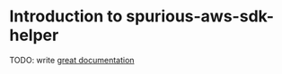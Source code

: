 # Introduction to spurious-aws-sdk-helper

TODO: write [great documentation](http://jacobian.org/writing/what-to-write/)
